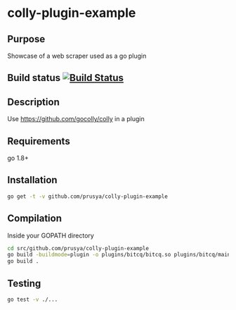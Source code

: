 # colly-plugin-example

## Purpose

Showcase of a web scraper used as a go plugin

## Build status [![Build Status](https://travis-ci.org/prusya/colly-plugin-example.svg?branch=master)](https://travis-ci.org/prusya/colly-plugin-example)

## Description

Use https://github.com/gocolly/colly in a plugin

## Requirements

go 1.8+

## Installation

```bash
go get -t -v github.com/prusya/colly-plugin-example
```

## Compilation

Inside your GOPATH directory

```bash
cd src/github.com/prusya/colly-plugin-example
go build -buildmode=plugin -o plugins/bitcq/bitcq.so plugins/bitcq/main.go
go build .
```

## Testing

```bash
go test -v ./...
```

